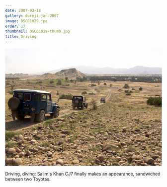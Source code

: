 ```yaml
---
date: 2007-03-18
gallery: dureji-jan-2007
image: DSC01029.jpg
order: 17
thumbnail: DSC01029-thumb.jpg
title: Driving
---
```


![Driving](./DSC01029.jpg)

Driving, diving: Salim's Khan CJ7 finally makes an appearance, sandwiched between two Toyotas.